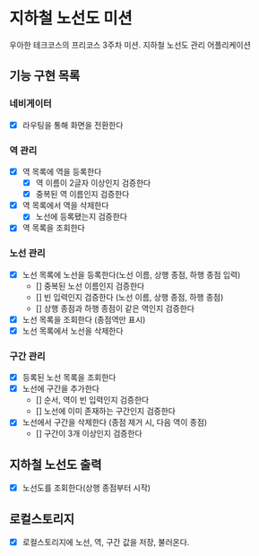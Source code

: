 # 지하철 노선도 미션

우아한 테크코스의 프리코스 3주차 미션. 지하철 노선도 관리 어플리케이션

## 기능 구현 목록

### 네비게이터

- [x] 라우팅을 통해 화면을 전환한다

### 역 관리

- [x] 역 목록에 역을 등록한다
  - [x] 역 이름이 2글자 이상인지 검증한다
  - [x] 중복된 역 이름인지 검증한다
- [x] 역 목록에서 역을 삭제한다
  - [x] 노선에 등록됐는지 검증한다
- [x] 역 목록을 조회한다

### 노선 관리

- [x] 노선 목록에 노선을 등록한다(노선 이름, 상행 종점, 하행 종점 입력)
  - [] 중복된 노선 이름인지 검증한다
  - [] 빈 입력인지 검증한다 (노선 이름, 상행 종점, 하행 종점)
  - [] 상행 종점과 하행 종점이 같은 역인지 검증한다
- [x] 노선 목록을 조회한다 (종점역만 표시)
- [x] 노선 목록에서 노선을 삭제한다

### 구간 관리

- [x] 등록된 노선 목록을 조회한다
- [x] 노선에 구간을 추가한다
  - [] 순서, 역이 빈 입력인지 검증한다
  - [] 노선에 이미 존재하는 구간인지 검증한다
- [x] 노선에서 구간을 삭제한다 (종점 제거 시, 다음 역이 종점)
  - [] 구간이 3개 이상인지 검증한다

## 지하철 노선도 출력

- [x] 노선도를 조회한다(상행 종점부터 시작)

## 로컬스토리지

- [x] 로컬스토리지에 노선, 역, 구간 값을 저장, 불러온다.
